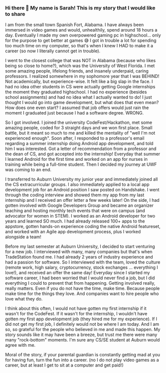 ### Hi there 👋 My name is Sarah! This is my story that I would like to share
I am from the small town Spanish Fort, Alabama. I have always been immersed in video games and would, unhealthily, spend 
around 18 hours a day. Eventually I made my own overpowered gaming pc in highschool... only for the purpose to get better 
at games :sweat_smile:  I got in trouble a lot for spending too much time on my computer, so that's when I knew I HAD to 
make it a career (so now I literally cannot get in trouble). 

I went to the closest college that was NOT in Alabama (because who likes being so close to home?), which was the
University of West Florida. I met some amazing people, lifelong friends, and insanely underpaid, caring professors. I
realized somewhere in my sophomore year that I was BEHIND! Not academically, but experience-wise. It felt like a big
slap in the face. I had no idea other students in CS were actually getting Google internships the moment they 
graduated highschool. I had no experience (besides school assignments) and had no idea what I actually wanted to do!
I just thought I would go into game development, but what does that even mean? How does one even start? I assumed
that job offers would just rain the moment I graduated just because I had a software degree. WRONG. 

So I got involved. I joined the university CodeFest/Hackathon, met some amazing people, coded for 3 straight days and we won
first place. Small battle, but it meant so much to me and killed the mentality of "well I'm not experienced enough". 
Soon after, I responded to a professor's email regarding a summer internship doing Android app development, and told him
I was interested. Got a letter of recommendation from a professor and the dean of CS, and got accepted into the 
internship! Everyday that summer I learned Android for the first time and worked on an app for nurses in training while
being a full-time student. Then I decided my journey at UWF was coming to an end.

I transferred to Auburn University my junior year and immediately joined all the CS extracurricular groups. I also immediately
applied to a local app development job for an Android position I saw posted on Handshake. I went through the coding
interview and showed them my app from my last internship and I received an offer letter a few weeks later! On the side, 
I had gotten involved with Google Developers Group and became an organizer teaching and hosting monthly tech events
that were on campus (and advocator for women in STEM). I worked as an Android developer for two years and learned SO
much. I had already released 100+ apps to the appstore, gotten hands-on experience coding the native Android featureset,
and worked with an Agile app development process, plus I worked alongside a team! 

Before my last semester at Auburn University, I decided to start venturing for a new job. I interviewed with many, many
companies but that's when TradeStation found me. I had already 2 years of industry experience and had a passion for software. 
So I interviewed with the team, loved the culture (remote work, high salary, cryptocurrency, stock exchanges ... everything
I love!), and received an offer the same day! Everyday since I started my software career, I had been worried that I would 
never find a job, but I did everything I could to prevent that from happening. Getting involved really, really matters. 
Even if you do not have the time, make time. Because people make time for the things they love. And companies want to hire 
people who love what they do. 

I think about this often, I would not have gotten my first internship if it wasn't for the CodeFest. If it wasn't for the
internship, I wouldn't have gotten my first app development job (they hired me for my experience). If I did not get my first
job, I definitely would not be where I am today. And I am so, so grateful for the people who believed in me and made this
happen. My story sounds like it may have been a breeze, but trust me there were many many "rock-bottom" moments. I'm
sure any CS/SE student at Auburn would agree with me.

Moral of the story, if your parental guardian is constantly getting mad at you for having fun, turn the fun into a career.
(no I do not play video games as a career, but at least I get to sit at a computer and get paid!)

<!--
**phamsarah/phamsarah** is a ✨ _special_ ✨ repository because its `README.md` (this file) appears on your GitHub profile.

Here are some ideas to get you started:

- 🔭 I’m currently working on ...
- 🌱 I’m currently learning ...
- 👯 I’m looking to collaborate on ...
- 🤔 I’m looking for help with ...
- 💬 Ask me about ...
- 📫 How to reach me: ...
- 😄 Pronouns: ...
- ⚡ Fun fact: ...
-->
